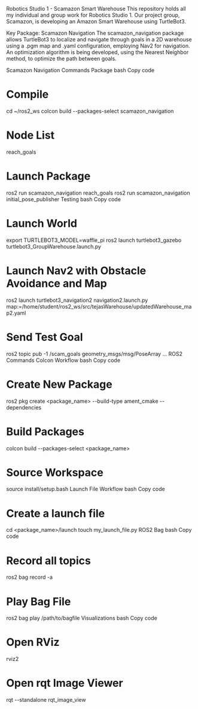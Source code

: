 Robotics Studio 1 - Scamazon Smart Warehouse
This repository holds all my individual and group work for Robotics Studio 1. Our project group, Scamazon, is developing an Amazon Smart Warehouse using TurtleBot3.

Key Package: Scamazon Navigation
The scamazon_navigation package allows TurtleBot3 to localize and navigate through goals in a 2D warehouse using a .pgm map and .yaml configuration, employing Nav2 for navigation. An optimization algorithm is being developed, using the Nearest Neighbor method, to optimize the path between goals.

Scamazon Navigation Commands
Package
bash
Copy code
# Compile
cd ~/ros2_ws
colcon build --packages-select scamazon_navigation

# Node List
reach_goals

# Launch Package
ros2 run scamazon_navigation reach_goals
ros2 run scamazon_navigation initial_pose_publisher
Testing
bash
Copy code
# Launch World
export TURTLEBOT3_MODEL=waffle_pi
ros2 launch turtlebot3_gazebo turtlebot3_GroupWarehouse.launch.py

# Launch Nav2 with Obstacle Avoidance and Map
ros2 launch turtlebot3_navigation2 navigation2.launch.py map:=/home/student/ros2_ws/src/tejasWarehouse/updatedWarehouse_map2.yaml

# Send Test Goal
ros2 topic pub -1 /scam_goals geometry_msgs/msg/PoseArray ...
ROS2 Commands
Colcon Workflow
bash
Copy code
# Create New Package
ros2 pkg create <package_name> --build-type ament_cmake --dependencies <dependencies>

# Build Packages
colcon build --packages-select <package_name>

# Source Workspace
source install/setup.bash
Launch File Workflow
bash
Copy code
# Create a launch file
cd <package_name>/launch
touch my_launch_file.py
ROS2 Bag
bash
Copy code
# Record all topics
ros2 bag record -a

# Play Bag File
ros2 bag play /path/to/bagfile
Visualizations
bash
Copy code
# Open RViz
rviz2

# Open rqt Image Viewer
rqt --standalone rqt_image_view

